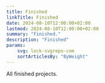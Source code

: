 ```yaml
---
title: Finished
linkTitle: Finished
date: 2024-08-10T12:00:00+02:00
lastmod: 2024-08-10T12:00:00+02:00
summary: "Finished."
description: "Finished"
params:
    svg: lock-svgrepo-com
    sortArticlesBy: "ByWeight"
---
```


All finished projects.
